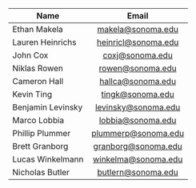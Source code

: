 

| Name          | Email         |
| ------------- |:-------------:|
|Ethan Makela|makela@sonoma.edu|
|Lauren Heinrichs|heinricl@sonoma.edu|
|John Cox|coxj@sonoma.edu|
|Niklas Rowen|rowen@sonoma.edu|
|Cameron Hall|hallca@sonoma.edu|
|Kevin Ting|tingk@sonoma.edu|
|Benjamin Levinsky|levinsky@sonoma.edu|
|Marco Lobbia|lobbia@sonoma.edu|
|Phillip Plummer|plummerp@sonoma.edu|
|Brett Granborg|granborg@sonoma.edu|
|Lucas Winkelmann|winkelma@sonoma.edu|
|Nicholas Butler | butlern@sonoma.edu|
